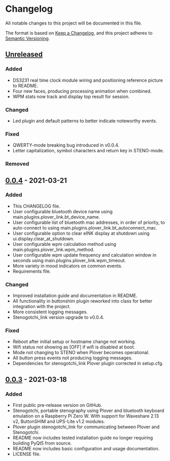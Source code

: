# Changelog
All notable changes to this project will be documented in this file.

The format is based on [Keep a Changelog](https://keepachangelog.com/en/1.0.0/),
and this project adheres to [Semantic Versioning](https://semver.org/spec/v2.0.0.html).

## [Unreleased]
### Added
- DS3231 real time clock module wiring and positioning reference picture to README.
- Four new faces, producing processing animation when combined.
- WPM stats now track and display top result for session.

### Changed
- Led plugin and default patterns to better indicate noteworthy events.

### Fixed
- QWERTY-mode breaking bug introduced in v0.0.4.
- Letter capitalization, symbol characters and return key in STENO-mode.

### Removed

## [0.0.4] - 2021-03-21
### Added
- This CHANGELOG file.
- User configurable bluetooth device name using main.plugins.plover_link.bt_device_name.
- User configurable list of bluetooth mac addresses, in order of priority, to auto-connect to using main.plugins.plover_link.bt_autoconnect_mac.
- User configurable option to clear eINK display at shutdown using ui.display.clear_at_shutdown.
- User configurable wpm calculation method using main.plugins.plover_link.wpm_method.
- User configurable wpm update frequency and calculation window in seconds using main.plugins.plover_link.wpm_timeout.
- More variety in mood indicators on common events.
- Requirements file.

### Changed
- Improved installation guide and documentation in README.
- All functionality in buttonshim plugin reworked into class for better integration with the project.
- More consistent logging messages.
- Stenogotchi_link version upgrade to v0.0.4.

### Fixed
- Reboot after initial setup or hostname change not working.
- Wifi status not showing as [OFF] if wifi is disabled at boot.
- Mode not changing to STENO when Plover becomes operational.
- All button press events not producing logging messages.
- Dependencies for stenogotchi_link Plover plugin corrected in setup.cfg.

## [0.0.3] - 2021-03-18
### Added
- First public pre-release version on GitHub.
- Stenogotchi, portable stenography using Plover and bluetooth keyboard emulation on a Raspberry Pi Zero W. With support for Waveshare 2.13 v2, ButtonSHIM and UPS-Lite v1.2 modules.
- Plover plugin stenogotchi_link for communicating between Plover and Stenogotchi.
- README now includes tested installation guide no longer requiring building PyQt5 from source.
- README now includes basic configuration and usage documentation.
- LICENSE file.

[Unreleased]: https://github.com/Anodynous/stenogotchi/compare/v0.0.4...dev
[0.0.4]: https://github.com/Anodynous/stenogotchi/compare/v0.0.3...v0.0.4
[0.0.3]: https://github.com/Anodynous/stenogotchi/releases/tag/v0.0.3